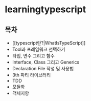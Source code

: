 # learningtypescript
## 목차
  * [[typescript란?|WhatIsTypeScript]]
  * Tool과 프레임워크 선택하기
  * 타입, 변수 그리고 함수
  * Interface, Class 그리고 Generics
  * Declaration File 작성 및 사용법
  * 3th 파티 라이브러리
  * TDD
  * 모듈화
  * 객체지향
